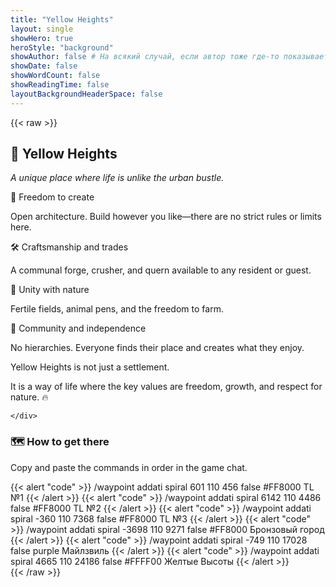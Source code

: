 ```yaml
---
title: "Yellow Heights"
layout: single
showHero: true
heroStyle: "background"
showAuthor: false # На всякий случай, если автор тоже где-то показывается
showDate: false
showWordCount: false
showReadingTime: false
layoutBackgroundHeaderSpace: false
---
```


{{< raw >}}
<div class="not-prose space-y-8">
  <div class="card-glass">
    <div class="prose prose-invert max-w-none">
<h2>🏡 Yellow Heights</h2> <p><em>A unique place where life is unlike the urban bustle.</em></p>
<p>🔨 Freedom to create</p> <p>Open architecture. Build however you like—there are no strict rules or limits here.</p> <p>🛠 Craftsmanship and trades</p> <p>A communal forge, crusher, and quern available to any resident or guest.</p> <p>🌾 Unity with nature</p> <p>Fertile fields, animal pens, and the freedom to farm.</p> <p>🏡 Community and independence</p> <p>No hierarchies. Everyone finds their place and creates what they enjoy.</p>
<p>Yellow Heights is not just a settlement.</p> <p>It is a way of life where the key values are freedom, growth, and respect for nature. 🔥</p>

    </div>
  </div>
  <section>
    <h3 class="mb-3 text-lg font-semibold">🗺️ How to get there</h3>
    <p class="opacity-90">Copy and paste the commands in order in the game chat.</p>
    <div class="space-y-3 mt-3">
      {{< alert "code" >}}
/waypoint addati spiral 601 110 456 false #FF8000 TL №1
      {{< /alert >}}
      {{< alert "code" >}}
/waypoint addati spiral 6142 110 4486 false #FF8000 TL №2
      {{< /alert >}}
      {{< alert "code" >}}
/waypoint addati spiral -360 110 7368 false #FF8000 TL №3
      {{< /alert >}}
      {{< alert "code" >}}
/waypoint addati spiral -3698 110 9271 false #FF8000 Бронзовый город
      {{< /alert >}}
      {{< alert "code" >}}
/waypoint addati spiral -749 110 17028 false purple Майлзвиль
      {{< /alert >}}
      {{< alert "code" >}}
/waypoint addati spiral 4665 110 24186 false #FFFF00 Желтые Высоты
      {{< /alert >}}
    </div>
  </section>
</div>
{{< /raw >}}
